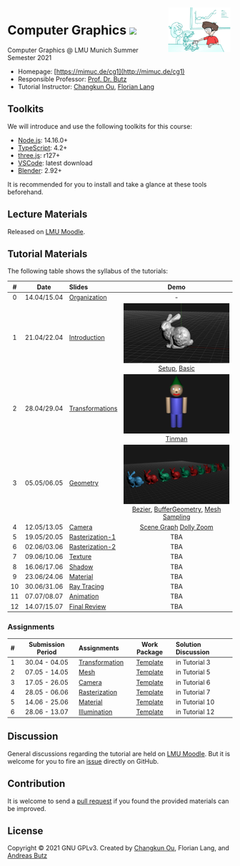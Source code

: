 <img src="./docs/teaser.png" alt="Image Credit: V. Pues" height="100" align="right" style="margin: 5px; margin-bottom: 20px;" />

# Computer Graphics ![](https://changkun.de/urlstat?mode=github&repo=mimuc/cg1-ss21)

Computer Graphics @ LMU Munich Summer Semester 2021

- Homepage: [https://mimuc.de/cg1](http://mimuc.de/cg1)
- Responsible Professor: [Prof. Dr. Butz](https://www.medien.ifi.lmu.de/team/andreas.butz/)
- Tutorial Instructor: [Changkun Ou](https://www.medien.ifi.lmu.de/team/changkun.ou/), [Florian Lang](https://www.um.informatik.uni-muenchen.de/personen/mitarbeiter/lang/index.html)

## Toolkits

We will introduce and use the following toolkits for this course:

- [Node.js](https://nodejs.org/en/): 14.16.0+
- [TypeScript](https://www.typescriptlang.org/): 4.2+
- [three.js](https://threejs.org/): r127+
- [VSCode](https://code.visualstudio.com/): latest download
- [Blender](https://www.blender.org/): 2.92+

It is recommended for you to install and take a glance at these tools beforehand.

## Lecture Materials

Released on [LMU Moodle](https://moodle.lmu.de/course/view.php?id=13999).

## Tutorial Materials

The following table shows the syllabus of the tutorials:

| # | Date | Slides | Demo |
|:-:|:----:|:-------|:-----:|
|0|  14.04/15.04 | [Organization](https://changkun.de/s/cg1ss21-organize) | - |
|1|  21.04/22.04 | [Introduction](https://changkun.de/s/cg1ss21-intro) | ![](./docs/01-intro/teaser.png) [Setup](https://mimuc.github.io/cg1-ss21/01-intro/1-setup/), [Basic](https://mimuc.github.io/cg1-ss21/01-intro/2-basic/) |
|2|  28.04/29.04 | [Transformations](https://changkun.de/s/cg1ss21-transform) | ![](./docs/02-transform/teaser.png) [Tinman](https://mimuc.github.io/cg1-ss21/02-transform/1-wichtelsolo)| 
|3|  05.05/06.05 | [Geometry](https://changkun.de/s/cg1ss21-geometry) | ![](./docs/03-geometry/teaser.png) [Bezier](https://mimuc.github.io/cg1-ss21/03-geometry/1-bezier/), [BufferGeometry](https://mimuc.github.io/cg1-ss21/03-geometry/2-buffers/), [Mesh Sampling](https://mimuc.github.io/cg1-ss21/03-geometry/3-sampling/) |
|4|  12.05/13.05 | [Camera](https://changkun.de/s/cg1ss21-camera) | [Scene Graph](https://mimuc.github.io/cg1-ss21/04-camera/1-models/) [Dolly Zoom](https://mimuc.github.io/cg1-ss21/04-camera/3-dolly/) |
|5|  19.05/20.05 | [Rasterization-1](https://changkun.de/s/cg1ss21-raster1) | TBA |
|6|  02.06/03.06 | [Rasterization-2](https://changkun.de/s/cg1ss21-raster2) | TBA |
|7|  09.06/10.06 | [Texture](https://changkun.de/s/cg1ss21-texture) | TBA |
|8|  16.06/17.06 | [Shadow](https://changkun.de/s/cg1ss21-shadow) | TBA |
|9|  23.06/24.06 | [Material](https://changkun.de/s/cg1ss21-material) | TBA |
|10| 30.06/31.06 | [Ray Tracing](https://changkun.de/s/cg1ss21-raytracing) | TBA |
|11| 07.07/08.07 | [Animation](https://changkun.de/s/cg1ss21-animation) | TBA |
|12| 14.07/15.07 | [Final Review](https://changkun.de/s/cg1ss21-review) | TBA |

### Assignments

| # | Submission Period | Assignments | Work Package | Solution Discussion |
|:--|:-----:|:------------|:---------:|:-----------|
| 1 | 30.04 - 04.05 | [Transformation](./assignments/01-transform/README.pdf) | [Template](./assignments/01-transform) | in Tutorial 3 |
| 2 | 07.05 - 14.05 | [Mesh](./assignments/02-mesh/README.pdf) | [Template](./assignments/02-mesh) | in Tutorial 5 |
| 3 | 17.05 - 26.05 | [Camera](./assignments/03-camera/README.pdf) | [Template](./assignments/03-camera) | in Tutorial 6 |
| 4 | 28.05 - 06.06 | [Rasterization](./assignments/04-raster/README.pdf) | [Template](./assignments/04-raster) | in Tutorial 7 |
| 5 | 14.06 - 25.06 | [Material](./assignments/05-material/README.pdf) | [Template](./assignments/05-material) | in Tutorial 10 |
| 6 | 28.06 - 13.07 | [Illumination](./assignments/06-illumination/README.pdf) | [Template](./assignments/06-illumination) | in Tutorial 12 |

## Discussion

General discussions regarding the tutorial are held on [LMU Moodle](https://moodle.lmu.de/mod/forum/view.php?id=678873). But it is welcome for you to fire an [issue](https://github.com/mimuc/cg1-ss21/issues/new) directly on GitHub.

## Contribution

It is welcome to send a [pull request](https://github.com/mimuc/cg1-ss21/pulls) if you found the provided materials can be improved.

## License

Copyright &copy; 2021 GNU GPLv3. Created by [Changkun Ou](https://changkun.de), Florian Lang, and [Andreas Butz](http://butz.org)
